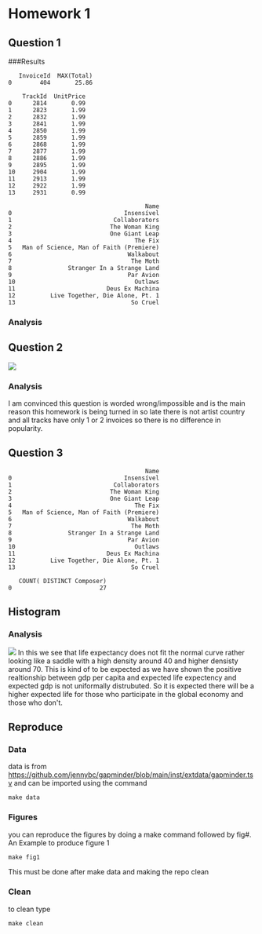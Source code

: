 # Homework 1
## Question 1
###Results
```
   InvoiceId  MAX(Total)
0        404       25.86
```
```
    TrackId  UnitPrice
0      2814       0.99
1      2823       1.99
2      2832       1.99
3      2841       1.99
4      2850       1.99
5      2859       1.99
6      2868       1.99
7      2877       1.99
8      2886       1.99
9      2895       1.99
10     2904       1.99
11     2913       1.99
12     2922       1.99
13     2931       0.99
```
```
                                       Name
0                                Insensível
1                             Collaborators
2                            The Woman King
3                            One Giant Leap
4                                   The Fix
5   Man of Science, Man of Faith (Premiere)
6                                 Walkabout
7                                  The Moth
8                Stranger In a Strange Land
9                                 Par Avion
10                                  Outlaws
11                          Deus Ex Machina
12          Live Together, Die Alone, Pt. 1
13                                 So Cruel
```
### Analysis
## Question 2
![](img/fig2.png)
### Analysis
I am convinced this question is worded wrong/impossible and is the main reason this homework is being turned in so late there is not artist country and all tracks have only 1 or 2 invoices so there is no difference in popularity.
## Question 3
```
                                       Name
0                                Insensível
1                             Collaborators
2                            The Woman King
3                            One Giant Leap
4                                   The Fix
5   Man of Science, Man of Faith (Premiere)
6                                 Walkabout
7                                  The Moth
8                Stranger In a Strange Land
9                                 Par Avion
10                                  Outlaws
11                          Deus Ex Machina
12          Live Together, Die Alone, Pt. 1
13                                 So Cruel
```
```
   COUNT( DISTINCT Composer)
0                         27
```
## Histogram
### Analysis
![](img/fig1.png)
In this we see that life expectancy does not fit the normal curve rather looking like a saddle with a high density around 40 and higher densisty around 70. This is kind of to be expected as we have shown the positive realtionship between gdp per capita and expected life expectency and expected gdp is not uniformally distrubuted. So it is expected there will be a higher expected life for those who participate in the global economy and those who don't.
## Reproduce
### Data
data is from https://github.com/jennybc/gapminder/blob/main/inst/extdata/gapminder.tsv and can be imported using the command
```
make data
```
### Figures
you can reproduce the figures by doing a make command followed by fig#. An Example to produce figure 1
```
make fig1
```
This must be done after make data and making the repo clean
### Clean
to clean type
```
make clean

